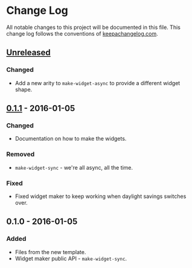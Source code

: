 # Change Log
All notable changes to this project will be documented in this file. This change log follows the conventions of [keepachangelog.com](http://keepachangelog.com/).

## [Unreleased][unreleased]
### Changed
- Add a new arity to `make-widget-async` to provide a different widget shape.

## [0.1.1] - 2016-01-05
### Changed
- Documentation on how to make the widgets.

### Removed
- `make-widget-sync` - we're all async, all the time.

### Fixed
- Fixed widget maker to keep working when daylight savings switches over.

## 0.1.0 - 2016-01-05
### Added
- Files from the new template.
- Widget maker public API - `make-widget-sync`.

[unreleased]: https://github.com/your-name/sub-svc/compare/0.1.1...HEAD
[0.1.1]: https://github.com/your-name/sub-svc/compare/0.1.0...0.1.1
